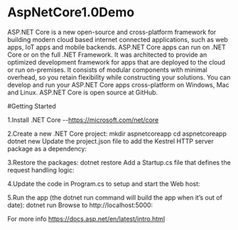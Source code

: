 # AspNetCore1.0Demo

ASP.NET Core is a new open-source and cross-platform framework for building modern cloud based internet connected applications, such as web apps, IoT apps and mobile backends. ASP.NET Core apps can run on .NET Core or on the full .NET Framework. It was architected to provide an optimized development framework for apps that are deployed to the cloud or run on-premises. It consists of modular components with minimal overhead, so you retain flexibility while constructing your solutions. You can develop and run your ASP.NET Core apps cross-platform on Windows, Mac and Linux. ASP.NET Core is open source at GitHub.

#Getting Started 

1.Install .NET Core --https://microsoft.com/net/core

2.Create a new .NET Core project:
mkdir aspnetcoreapp
cd aspnetcoreapp
dotnet new
Update the project.json file to add the Kestrel HTTP server package as a dependency:
 
3.Restore the packages:
dotnet restore
Add a Startup.cs file that defines the request handling logic:
 
4.Update the code in Program.cs to setup and start the Web host:
 
5.Run the app (the dotnet run command will build the app when it’s out of date):
dotnet run
Browse to http://localhost:5000:

For more info https://docs.asp.net/en/latest/intro.html
